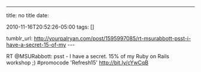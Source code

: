 ---
title: no title
date:

 2010-11-16T20:52:26-05:00 
tags:  []

tumblr_url:
http://yourpalryan.com/post/1595997085/rt-msurabbott-psst-i-have-a-secret-15-of-my
\-\--

RT \@MSURabbott: psst - I have a secret. 15% of my Ruby on Rails
workshop ;) \#promocode 'Refresh15' <http://bit.ly/cYwCqB>
